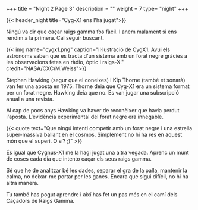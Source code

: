 +++
title = "Night 2 Page 3"
description = ""
weight = 7
type= "night"
+++

{{< header_night title="Cyg-X1 ens l'ha jugat">}}

Ningú va dir que caçar raigs gamma fos fàcil. I anem malament si ens rendim a la primera. Cal seguir buscant.

{{< img name="cygx1.png" caption="Il·lustració de CygX1. Avui els astrònoms saben que es tracta d'un sistema amb un forat negre gràcies a les observacions fetes en ràdio, òptic i raigs-X." credit="NASA/CXC/M.Weiss">}}

Stephen Hawking (segur que el coneixes) i Kip Thorne (també et sonarà) van fer una aposta en 1975. Thorne deia que Cyg-X1 era un sistema format per un forat negre. Hawking deia que no. Es van jugar una subscripció anual a una revista.

Al cap de pocs anys Hawking va haver de reconèixer que havia perdut l'aposta. L'evidència experimental del forat negre era innegable.

{{< quote
    text="Que ningú intenti competir amb un forat negre i una estrella super-massiva ballant en el cosmos. Simplement no hi ha res en aquest món que el superi. O sí? ;)" >}}

És igual que Cygnus-X1 me la hagi jugat una altra vegada. Aprenc un munt de coses cada dia que intento caçar els seus raigs gamma.

Sé que he de analitzar bé les dades, separar el gra de la palla, mantenir la calma, no deixar-me portar per les ganes. Encara que sigui difícil, no hi ha altra manera.

Tu també has pogut aprendre i així has fet un pas més en el camí dels Caçadors de Raigs Gamma.

